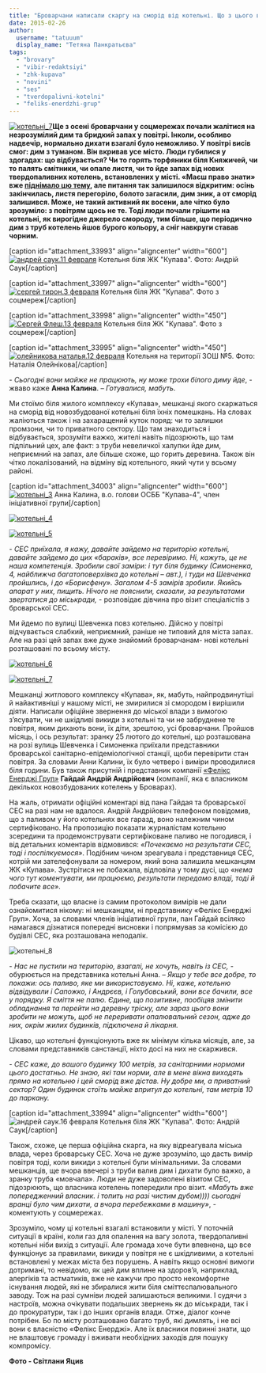 ```yaml
---
title: "Броварчани написали скаргу на сморід від котельні. Що з цього вийшло?"
date: 2015-02-26
author: 
  username: "tatuuum"
  display_name: "Тетяна Панкратьєва"
tags: 
  - "brovary"
  - "vibir-redaktsiyi"
  - "zhk-kupava"
  - "novini"
  - "ses"
  - "tverdopalivni-kotelni"
  - "feliks-enerdzhi-grup"
---
```


[![котельні_7](https://mpz.brovary.org/wp-content/uploads/2015/02/kotelni_7.jpg)](https://mpz.brovary.org/wp-content/uploads/2015/02/kotelni_7.jpg)**Ще з осені броварчани у соцмережах почали жалітися на незрозумілий дим та бридкий запах у повітрі. Інколи, особливо надвечір, нормально дихати взагалі було неможливо. У повітрі висів смог: дим з туманом. Він вкривав усе місто. Люди губилися у здогадах: що відбувається? Чи то горять торфяники біля Княжичей, чи то палять смітники, чи опале листя, чи то йде запах від нових твердопаливних котелень, встановлених у місті. «Маєш право знати» вже [піднімало цю тему](https://mpz.brovary.org/yaka-prichina-dimu-na-vulitsyah-brovariv/), але питання так залишилося відкритим: осінь закінчилась, листя перегоріло, болото загасили, дим зник, а от сморід залишився. Може, не такий активний як восени, але чітко було зрозуміло: з повітрям щось не те. Тоді люди почали грішити на котельні, як вирогідне джерело смороду, тим більше, що періодично дим з труб котелень йшов бурого кольору, а сніг навкруги ставав чорним.**

\[caption id="attachment\_33993" align="aligncenter" width="600"\][![андрей саук.11 февраля](https://mpz.brovary.org/wp-content/uploads/2015/02/andrey-sauk.11-fevralya.jpg)](https://mpz.brovary.org/wp-content/uploads/2015/02/andrey-sauk.11-fevralya.jpg) Котельня біля ЖК "Купава". Фото: Андрій Саук\[/caption\]

\[caption id="attachment\_33997" align="aligncenter" width="600"\][![сергей тирон.3 февраля](https://mpz.brovary.org/wp-content/uploads/2015/02/sergey-tiron.3-fevralya.jpg)](https://mpz.brovary.org/wp-content/uploads/2015/02/sergey-tiron.3-fevralya.jpg) Котельня біля ЖК "Купава". Фото з соцмереж\[/caption\]

\[caption id="attachment\_33998" align="aligncenter" width="450"\][![Сергей Флеш.13 февраля](https://mpz.brovary.org/wp-content/uploads/2015/02/Sergey-Flesh.13-fevralya.jpg)](https://mpz.brovary.org/wp-content/uploads/2015/02/Sergey-Flesh.13-fevralya.jpg) Котельня біля ЖК "Купава". Фото з соцмереж\[/caption\]

\[caption id="attachment\_33995" align="aligncenter" width="450"\][![олейникова наталья.12 февраля](https://mpz.brovary.org/wp-content/uploads/2015/02/oleynikova-natalya.12-fevralya.jpg)](https://mpz.brovary.org/wp-content/uploads/2015/02/oleynikova-natalya.12-fevralya.jpg) Котельня на території ЗОШ №5. Фото: Наталія Олейнікова\[/caption\]

\- _Сьогодні вони майже не працюють, ну може трохи білого диму йде_, - жваво каже **Анна Калина**. – _Готувалися, мабуть_.

Ми стоїмо біля жилого комплексу «Купава», мешканці якого скаржаться на сморід від новозбудованої котельні біля їхніх помешкань. На словах жаліються також і на захаращений куток поряд: чи то залишки промзони, чи то приватного сектору. Що там знаходиться і відбувається, зрозуміти важко, жителі навіть підозрюють, що там підпільний цех, але факт: з труби невеличкої халупки йде дим, неприємний на запах, але більше схоже, що горить деревина. Також він чітко локалізований, на відміну від котельного, який чути у всьому районі.

\[caption id="attachment\_34003" align="aligncenter" width="600"\][![котельні_3](https://mpz.brovary.org/wp-content/uploads/2015/02/kotelni_3.jpg)](https://mpz.brovary.org/wp-content/uploads/2015/02/kotelni_3.jpg) Анна Калина, в.о. голови ОСББ "Купава-4", член ініціативної групи\[/caption\]

[![котельні_4](https://mpz.brovary.org/wp-content/uploads/2015/02/kotelni_4.jpg)](https://mpz.brovary.org/wp-content/uploads/2015/02/kotelni_4.jpg)

[![котельні_5](https://mpz.brovary.org/wp-content/uploads/2015/02/kotelni_5.jpg)](https://mpz.brovary.org/wp-content/uploads/2015/02/kotelni_5.jpg)

\- _СЕС приїхала, я кажу, давайте зайдемо на територію котельні, давайте зайдемо до цих «бараків», все перевіримо. Ні, кажуть, це не наша компетенція. Зробили свої заміри: і тут біля будинку (_Симоненка, 4, найближча багатоповерхівка до котельні – авт._), і туди на Шевченка пройшлись, і до «Борисфену». Загалом 4-5 замірів зробили. Якийсь апарат у них, пищить. Нічого не пояснили, сказали, за результатами звертатися до міськради,_ \- розповідає дівчина про візит спеціалістів з броварської СЕС.

Ми йдемо по вулиці Шевченка повз котельню. Дійсно у повітрі відчувається слабкий, неприємний, раніше не типовий для міста запах. Але на разі цей запах вже дуже знайомий броварчанам- нові котельні розташовані по всьому місту.

[![котельні_6](https://mpz.brovary.org/wp-content/uploads/2015/02/kotelni_6.jpg)](https://mpz.brovary.org/wp-content/uploads/2015/02/kotelni_6.jpg)

[![котельні_7](https://mpz.brovary.org/wp-content/uploads/2015/02/kotelni_7.jpg)](https://mpz.brovary.org/wp-content/uploads/2015/02/kotelni_7.jpg)

Мешканці житлового комплексу «Купава», як, мабуть, найпродвинутіші й найактивніші у нашому місті, не змирилися зі смородом і вирішили діяти. Написали офіційне звернення до міської влади з вимогою з’ясувати, чи не шкідливі викиди з котельні та чи не забруднене те повітря, яким дихають вони, їх діти, зрештою, усі броварчани. Пройшов місяць, і ось результат: зранку 25 лютого до котельні, що розташована на розі вулиць Шевченка і Симоненка приїхали представники броварської санітарно-епідеміологічної станції, щоби перевірити стан повітря. За словами Анни Калини, їх було четверо і виміри проводилися біля години. Був також присутній і представник компанії [«Фелікс Енерджі Груп»](http://f-g.com.ua/) **Гайдай Андрій Андрійович** (компанії, яка є власником декількох новозбудованих котелень у Броварах).

На жаль, отримати офіційні коментарі від пана Гайдая та броварської СЕС на разі нам не вдалося. Андрій Андрійович телефоном повідомив, що з паливом у його котельнях все гаразд, воно належним чином сертифіковано. На пропозицію показати журналістам котельню зсередини та продемонструвати сертифіковане паливо не погодився, і від детальних коментарів відмовився: _«Почекаємо на результати СЕС, тоді і поспілкуємося»_. Подібним чином зреагувала і представниця СЕС, котрій ми зателефонували за номером, який вона залишила мешканцям ЖК «Купава». Зустрітися не побажала, відповіла у тому дусі, що _«нема чого тут коментувати, ми працюємо, результати передамо владі, тоді й побачите все»_.

Треба сказати, що власне із самим протоколом вимірів не дали ознайомитися нікому: ні мешканцям, ні представнику «Фелікс Енерджі Груп». Хоча, за словами членів ініціативної групи, пан Гайдай всіляко намагався дізнатися попередні висновки і попрямував за комісією до будівлі СЕС, яка розташована неподалік.

![котельні_8](https://mpz.brovary.org/wp-content/uploads/2015/02/kotelni_8.jpg)

\- _Нас не пустили на територію, взагалі, не хочуть, навіть із СЕС, -_ обурюється на представника котельні Анна. _– Якщо у тебе все добре, то покажи: ось паливо, яке ми використовуємо. Ні, каже, котельню відвідували і Сапожко, і Андрєєв, і Голубовський, вони все бачили, все у порядку. Я сміття не палю. Єдине, що позитивне, пообіцяв змінити обладнання та перейти на деревну тріску, але зараз цього вони зробити не можуть, щоб не переривати опалювальний сезон, адже до них, окрім жилих будинків, підключена й лікарня._

Цікаво, що котельні функціонують вже як мінімум кілька місяців, але, за словами представників санстанції, ніхто досі на них не скаржився.

\- _СЕС каже, до вашого будинку 100 метрів, за санітарними нормами цього достатньо. Не знаю, які там норми, але в мене вікна виходять прямо на котельню і цей сморід вже дістав. Ну добре ми, а приватний сектор? Один будинок стоїть майже впритул до котельні, там метрів 10 до паркану._

\[caption id="attachment\_33994" align="aligncenter" width="600"\]![андрей саук.16 февраля](https://mpz.brovary.org/wp-content/uploads/2015/02/andrey-sauk.16-fevralya.jpg) Котельня біля ЖК "Купава". Фото: Андрій Саук\[/caption\]

Також, схоже, це перша офіційна скарга, на яку відреагувала міська влада, через броварську СЕС. Хоча не дуже зрозуміло, що дасть вимір повітря тоді, коли викиди з котельні були мінімальними. За словами мешканців, ще вчора ввечері з труби валив дим і дихати було важко, а зранку труба «мовчала». Люди не дуже задоволені візитом СЕС, підозрюють, що власника котелень попередили про візит. «_Мабуть вже попередженний власник. і топить на разі чистим дубом)))) сьогодні вранці було чим дихати, а вчора перебежками в машину»_, - коментують у соцмережах.

Зрозуміло, чому ці котельні взагалі встановили у місті. У поточній ситуації в країні, коли газ для опалення на вагу золота, твердопаливні котельні ніби вихід з ситуації. Але громада хоче бути впевнена, що все функціонує за правилами, викиди у повітря не є шкідливими, а котельні встановлені у межах міста без порушень. А навіть якщо основні вимоги дотримані, то невідомо, як цей дим вплине на здоров’я, наприклад, алергіків та астматиків, вже не кажучи про просто некомфортне існування людей, які не збиралися жити біля сміттєспалювального заводу. Тож на разі сумніви людей залишаються великими. І судячи з настроїв, можна очікувати подальших звернень як до міськради, так і до прокуратури, так і до інших органів влади. Отже, діалог конче потрібен. Бо по місту розташовано багато труб, які димлять, і не всі вони є власністю «Фелікс Енерджі». Але їх власники повинні знати, що не влаштовує громаду і вживати необхідних заходів для пошуку компромісу.

**Фото - Світлани Яцив**
